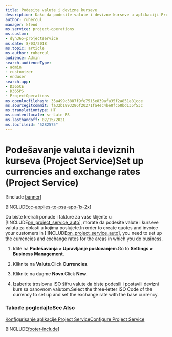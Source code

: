 ```yaml
---
title: Podesite valute i devizne kurseve
description: Kako da podesite valute i devizne kurseve u aplikaciji Project Service
author: ruhercul
manager: kfend
ms.service: project-operations
ms.custom:
- dyn365-projectservice
ms.date: 8/03/2018
ms.topic: article
ms.author: ruhercul
audience: Admin
search.audienceType:
- admin
- customizer
- enduser
search.app:
- D365CE
- D365PS
- ProjectOperations
ms.openlocfilehash: 35a499c3887f9fe7515e839afa35f2a851e81cce
ms.sourcegitcommit: fa32b1893286f20271fa4ec4be8fc68bd135f53c
ms.translationtype: HT
ms.contentlocale: sr-Latn-RS
ms.lasthandoff: 02/15/2021
ms.locfileid: "5282575"
---
```

# <a name="set-up-currencies-and-exchange-rates-project-service"></a><span data-ttu-id="441cc-103">Podešavanje valuta i deviznih kurseva (Project Service)</span><span class="sxs-lookup"><span data-stu-id="441cc-103">Set up currencies and exchange rates (Project Service)</span></span>

[!include [banner](../includes/psa-now-project-operations.md)]

[!INCLUDE[cc-applies-to-psa-app-1x-2x](../includes/cc-applies-to-psa-app-1x-2x.md)]

<span data-ttu-id="441cc-104">Da biste kreirali ponude i fakture za vaše klijente u [!INCLUDE[pn_project_service_auto](../includes/pn-project-service-auto.md)], morate da podesite valute i kurseve valuta za oblasti u kojima poslujete.</span><span class="sxs-lookup"><span data-stu-id="441cc-104">In order to create quotes and invoice your customers in [!INCLUDE[pn_project_service_auto](../includes/pn-project-service-auto.md)], you need to set up the currencies and exchange rates for the areas in which you do business.</span></span>  
  
1.  <span data-ttu-id="441cc-105">Idite na **Podešavanja > Upravljanje poslovanjem**.</span><span class="sxs-lookup"><span data-stu-id="441cc-105">Go to **Settings > Business Management**.</span></span>  
  
2.  <span data-ttu-id="441cc-106">Kliknite na **Valute**.</span><span class="sxs-lookup"><span data-stu-id="441cc-106">Click **Currencies**.</span></span>  
  
3.  <span data-ttu-id="441cc-107">Kliknite na dugme **Novo**.</span><span class="sxs-lookup"><span data-stu-id="441cc-107">Click **New**.</span></span>  
  
4.  <span data-ttu-id="441cc-108">Izaberite troslovnu ISO šifru valute da biste podesili i postavili devizni kurs sa osnovnom valutom.</span><span class="sxs-lookup"><span data-stu-id="441cc-108">Select the three-letter ISO Code of the currency to set up and set the exchange rate with the base currency.</span></span>  
  
### <a name="see-also"></a><span data-ttu-id="441cc-109">Takođe pogledajte</span><span class="sxs-lookup"><span data-stu-id="441cc-109">See Also</span></span>  
 [<span data-ttu-id="441cc-110">Konfigurisanje aplikacije Project Service</span><span class="sxs-lookup"><span data-stu-id="441cc-110">Configure Project Service</span></span>](../psa/configure.md)


[!INCLUDE[footer-include](../includes/footer-banner.md)]